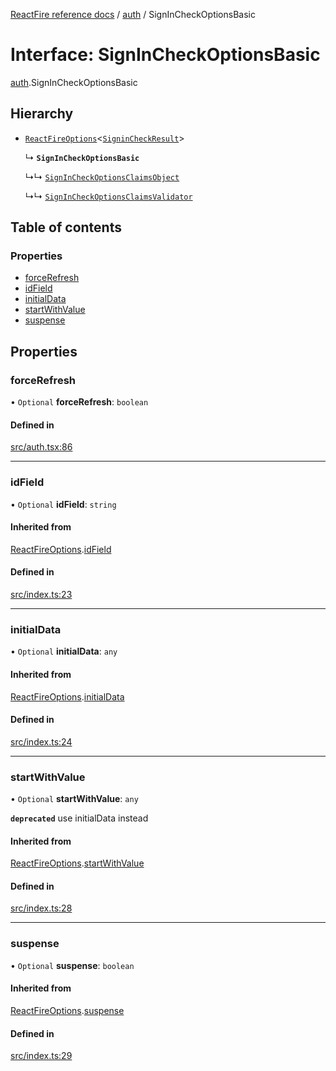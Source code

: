 [ReactFire reference docs](../README.md) / [auth](../modules/auth.md) / SignInCheckOptionsBasic

# Interface: SignInCheckOptionsBasic

[auth](../modules/auth.md).SignInCheckOptionsBasic

## Hierarchy

- [`ReactFireOptions`](index.reactfireoptions.md)<[`SigninCheckResult`](../modules/auth.md#signincheckresult)\>

  ↳ **`SignInCheckOptionsBasic`**

  ↳↳ [`SignInCheckOptionsClaimsObject`](auth.signincheckoptionsclaimsobject.md)

  ↳↳ [`SignInCheckOptionsClaimsValidator`](auth.signincheckoptionsclaimsvalidator.md)

## Table of contents

### Properties

- [forceRefresh](auth.signincheckoptionsbasic.md#forcerefresh)
- [idField](auth.signincheckoptionsbasic.md#idfield)
- [initialData](auth.signincheckoptionsbasic.md#initialdata)
- [startWithValue](auth.signincheckoptionsbasic.md#startwithvalue)
- [suspense](auth.signincheckoptionsbasic.md#suspense)

## Properties

### forceRefresh

• `Optional` **forceRefresh**: `boolean`

#### Defined in

[src/auth.tsx:86](https://github.com/sujishpatel/reactfire/blob/main/src/auth.tsx#L86)

___

### idField

• `Optional` **idField**: `string`

#### Inherited from

[ReactFireOptions](index.reactfireoptions.md).[idField](index.reactfireoptions.md#idfield)

#### Defined in

[src/index.ts:23](https://github.com/sujishpatel/reactfire/blob/main/src/index.ts#L23)

___

### initialData

• `Optional` **initialData**: `any`

#### Inherited from

[ReactFireOptions](index.reactfireoptions.md).[initialData](index.reactfireoptions.md#initialdata)

#### Defined in

[src/index.ts:24](https://github.com/sujishpatel/reactfire/blob/main/src/index.ts#L24)

___

### startWithValue

• `Optional` **startWithValue**: `any`

**`deprecated`** use initialData instead

#### Inherited from

[ReactFireOptions](index.reactfireoptions.md).[startWithValue](index.reactfireoptions.md#startwithvalue)

#### Defined in

[src/index.ts:28](https://github.com/sujishpatel/reactfire/blob/main/src/index.ts#L28)

___

### suspense

• `Optional` **suspense**: `boolean`

#### Inherited from

[ReactFireOptions](index.reactfireoptions.md).[suspense](index.reactfireoptions.md#suspense)

#### Defined in

[src/index.ts:29](https://github.com/sujishpatel/reactfire/blob/main/src/index.ts#L29)
